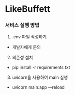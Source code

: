 # LikeBuffett

### 서비스 실행 방법

1. .env 파일 작성하기

- 개발자에게 문의

2. 의존성 설치

- pip install -r requirements.txt

3. uvicorn을 사용하여 main 실행

- uvicorn main:app --reload
